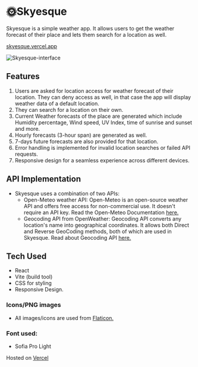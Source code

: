 # 🌞Skyesque
Skyesque is a simple weather app. It allows users to get the weather forecast of their place and lets them search for a location as well. 

[skyesque.vercel.app](https://skyesque.vercel.app/)

![Skyesque-interface](https://github.com/user-attachments/assets/1d08ac4b-ae63-40de-9338-9720566fb9bd)

## Features
1. Users are asked for location access for weather forecast of their location. They can deny access as well, in that case the app will display weather data of a default location.
2. They can search for a location on their own.
3. Current Weather forecasts of the place are generated which include Humidity percentage, Wind speed, UV Index, time of sunrise and sunset and more.
4. Hourly forecasts (3-hour span) are generated as well.
5. 7-days future forecasts are also provided for that location.
6. Error handling is implemented for invalid location searches or failed API requests.
7. Responsive design for a seamless experience across different devices.

## API Implementation
- Skyesque uses a combination of two APIs:
  - Open-Meteo weather API: Open-Meteo is an open-source weather API and offers free access for non-commercial use. It doesn't require an API key. Read the Open-Meteo Documentation [here.](https://open-meteo.com/)
  - Geocoding API from OpenWeather: Geocoding API converts any location's name into geographical coordinates. It allows both Direct and Reverse GeoCoding methods, both of which are used in Skyesque. Read about Geocoding API [here.](https://openweathermap.org/api/geocoding-api) 

## Tech Used 
- React
- Vite (build tool)
- CSS for styling
- Responsive Design.

### Icons/PNG images 
- All images/icons are used from [Flaticon.](https://www.flaticon.com/)

### Font used: 
- Sofia Pro Light

 Hosted on [Vercel](https://vercel.com/)

